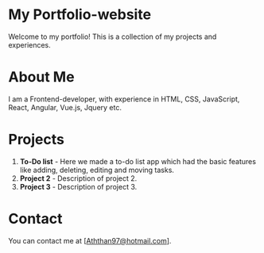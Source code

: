 # My Portfolio-website

Welcome to my portfolio! This is a collection of my projects and experiences.

# About Me

I am a Frontend-developer, with experience in HTML, CSS, JavaScript, React, Angular, Vue.js, Jquery etc.

# Projects

1. **To-Do list** - Here we made a to-do list app which had the basic features like adding, deleting, editing and moving tasks.
2. **Project 2** - Description of project 2.
3. **Project 3** - Description of project 3.

# Contact

You can contact me at [Aththan97@hotmail.com].
